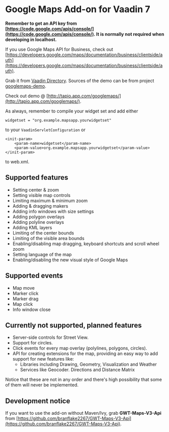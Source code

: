 # Google Maps Add-on for Vaadin 7

**Remember to get an API key from [https://code.google.com/apis/console/](https://code.google.com/apis/console/). It is normally not required when developing in localhost.**

If you use Google Maps API for Business, check out [https://developers.google.com/maps/documentation/business/clientside/auth](https://developers.google.com/maps/documentation/business/clientside/auth).

Grab it from [Vaadin Directory](https://vaadin.com/directory#addon/googlemaps-add-on:vaadin). Sources of the demo can be from project [googlemaps-demo](https://github.com/tjkaal/GoogleMapsVaadin7/tree/master/googlemaps-demo).

Check out demo @ [http://tapio.app.com/googlemaps/](http://tapio.app.com/googlemaps/). 

As always, remember to compile your widget set and add either 

    widgetset = "org.example.mapsapp.yourwidgetset"

to your `VaadinServletConfiguration` or

	<init-param>
		<param-name>widgetset</param-name>
		<param-value>org.example.mapsapp.yourwidgetset</param-value>
	</init-param>

to web.xml.

## Supported features ##

- Setting center & zoom
- Setting visible map controls
- Limiting maximum & minimum zoom
- Adding & dragging makers
- Adding info windows with size settings
- Adding polygon overlays
- Adding polyline overlays
- Adding KML layers
- Limiting of the center bounds
- Limiting of the visible area bounds
- Enabling/disabling map dragging, keyboard shortcuts and scroll wheel zoom
- Setting language of the map
- Enabling/disabling the new visual style of Google Maps

## Supported events ##
- Map move
- Marker click
- Marker drag
- Map click
- Info window close

## Currently not supported, planned features ##
- Server-side controls for Street View.
- Support for circles.
- Click events for every map overlay (polylines, polygons, circles).
- API for creating extensions for the map, providing an easy way to add support for new features like:
	- Libraries including Drawing, Geometry, Visualization and Weather
	- Services like Geocoder. Directions and Distance Matrix
	
	
Notice that these are not in any order and there's high possibility that some of them will never be implemented.

## Development notice ##

If you want to use the add-on without Maven/Ivy, grab **GWT-Maps-V3-Api** from [https://github.com/branflake2267/GWT-Maps-V3-Api](https://github.com/branflake2267/GWT-Maps-V3-Api).
